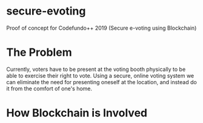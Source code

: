 # secure-evoting
Proof of concept for Codefundo++ 2019 (Secure e-voting using Blockchain)
# The Problem
Currently, voters have to be present at the voting booth physically to be able to exercise their right to vote. Using a secure, online voting system we can eliminate the need for presenting oneself at the location, and instead do it from the comfort of one's home. 
# How Blockchain is Involved

